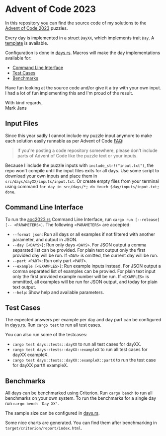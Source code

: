 # Advent of Code 2023

In this repository you can find the source code of my solutions to the [Advent of Code 2023](https://adventofcode.com/2023) puzzles.

Every day is implemented in a struct `DayXX`, which implements trait `Day`. A [template](template) is available.

Configuration is done in [days.rs](src/days.rs). Macros will make the day implementations available for:
* [Command Line Interface](#command-line-interface)
* [Test Cases](#test-cases)
* [Benchmarks](#benchmarks)

Have fun looking at the source code and/or give it a try with your own input. I had a lot of fun implementing this and I'm proud of the result.

With kind regards,<br>
Mark Jans

## Input Files

Since this year sadly I cannot include my puzzle input anymore to make each solution easily
runnable as per Advent of Code
[FAQ](https://adventofcode.com/about#faq_copying):

> If you're posting a code repository somewhere, please don't include parts of
> Advent of Code like the puzzle text or your inputs.

Because I include the puzzle inputs with `include_str!("input.txt")`, the repo won't compile until the input files exits for all days. Use some script to download your own inputs and place them in `src/days/dayXX/inputs/input.txt`. Or create empty files from your terminal using command `for day in src/days/*; do touch $day/inputs/input.txt; done`.

## Command Line Interface

To run the [aoc2023.rs](src/bin/aoc2023.rs) Command Line Interface, run `cargo run [--release] [-- <PARAMETERS>]`. The following `<PARAMETERS>` are accepted:
* `--format json`:          Run all days or all examples if not filtered with another parameter, and output in JSON.
* `--day [<DAYS>]`:         Run only days `<DAYS>`. For JSON output a comma separated list can be provided. For plain text output
                            only the first provided day will be run. If `<DAY>` is omitted, the current day will be run.
* `--part <PART>`:          Run only part `<PART>`.
* `--example [<EXAMPLES>]`: Run example inputs instead. For JSON output a comma separated list of examples can be provied. For
                            plain text input only the first provided example number will be run. If `<EXAMPLES>` is ommitted, all
                            examples will be run for JSON output, and today for plain text output.
* `--help`:                 Show help and available parameters.

## Test Cases

The expected answers per example per day and day part can be configured in [days.rs](src/days.rs). Run `cargo test` to run all test cases.

You can also run some of the testcases:
* `cargo test days::tests::dayXX` to run all test cases for dayXX.
* `cargo test days::tests::dayXX::exampleX` to run all test cases for dayXX exampleX.
* `cargo test days::tests::dayXX::exampleX::partX` to run the test case for dayXX partX exampleX.

## Benchmarks

All days can be benchmarked using Criterion. Run `cargo bench` to run all benchmarks on your own system.
To run the benchmarks for a single day run `cargo bench 'Day XX'`.

The sample size can be configured in [days.rs](src/days.rs).

Some nice charts are generated. You can find them after benchmarking in `target/criterion/report/index.html`.
